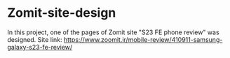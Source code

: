 # Zomit-site-design
In this project, one of the pages of Zomit site "S23 FE phone review" was designed.  Site link: https://www.zoomit.ir/mobile-review/410911-samsung-galaxy-s23-fe-review/
